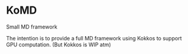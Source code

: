 # KoMD
Small MD framework


The intention is to provide a full MD framework using Kokkos to support GPU computation.
(But Kokkos is WIP atm)

